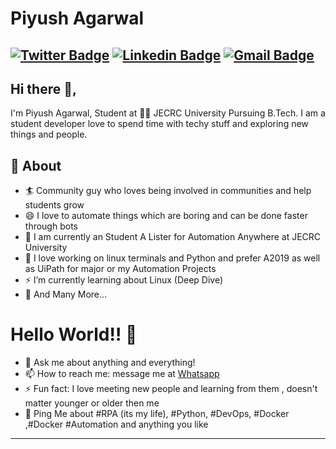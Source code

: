 # Piyush Agarwal
[![Twitter Badge](https://img.shields.io/badge/-@PiyushAgarwal-1ca0f1?style=flat-square&labelColor=1ca0f1&logo=twitter&logoColor=white&link=https://twitter.com/Piyush_0108)](https://twitter.com/Piyush_0108) [![Linkedin Badge](https://img.shields.io/badge/-PiyushAgarwal-blue?style=flat-square&logo=Linkedin&logoColor=white&link=https://www.linkedin.com/in/piyushagarwal08/)](https://www.linkedin.com/in/piyushagarwal08/)
[![Gmail Badge](https://img.shields.io/badge/-piyushagarwal.0108@gmail.com-c14438?style=flat-square&logo=Gmail&logoColor=white&link=mailto:piyushagarwal.0108@gmail.com)](mailto:piyushagarwal.0108@gmail.com)
---
## Hi there 👋,           
I'm Piyush Agarwal, Student at 👨‍💻 JECRC University Pursuing B.Tech. I am a student developer love to spend time with techy stuff and exploring new things and people.

## 🧐 About
- 🏄‍ Community guy who loves being involved in communities and help students grow
- 😄 I love to automate things which are boring and can be done faster through bots
- 🔭 I am currently an Student A Lister for Automation Anywhere at JECRC University
- 🌱 I love working on linux terminals and Python and prefer A2019 as well as UiPath for major or my Automation Projects
- ⚡ I’m currently learning about Linux (Deep Dive)
- 👯 And Many More...

# Hello World!! 🤔
- 💬 Ask me about anything and everything! 
- 📫 How to reach me: message me at [Whatsapp](https://wa.me/919057529646)
- ⚡ Fun fact: I love meeting new people and learning from them , doesn't matter younger or older then me 
- 💬 Ping Me about #RPA (its my life), #Python, #DevOps, #Docker ,#Docker #Automation and anything you like
---
